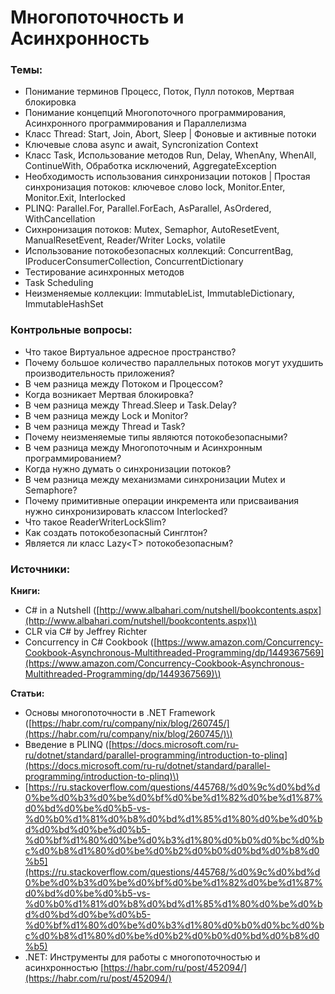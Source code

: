 # Многопоточность и Асинхронность

### Темы:

* Понимание терминов Процесс, Поток, Пулл потоков, Мертвая блокировка
* Понимание концепций Многопоточного программирования, Асинхронного программирования и Параллелизма
* Класс Thread: Start, Join, Abort, Sleep \| Фоновые и активные потоки
* Ключевые слова async и await, Syncronization Context
* Класс Task, Использование методов Run, Delay, WhenAny, WhenAll, ContinueWith, Обработка исключений, AggregateException
* Необходимость использования синхронизации потоков \| Простая синхронизация потоков: ключевое слово lock, Monitor.Enter, Monitor.Exit, Interlocked
* PLINQ: Parallel.For, Parallel.ForEach, AsParallel, AsOrdered, WithCancellation
* Сихнронизация потоков: Mutex, Semaphor, AutoResetEvent, ManualResetEvent, Reader/Writer Locks, volatile
* Использование потокобезопасных коллекций: ConcurrentBag, IProducerConsumerCollection, ConcurrentDictionary
* Тестирование асинхронных методов
* Task Scheduling
* Неизменяемые коллекции: ImmutableList, ImmutableDictionary, ImmutableHashSet

### Контрольные вопросы:

* Что такое Виртуальное адресное пространство?
* Почему большое количество параллельных потоков могут ухудшить производительность приложения?
* В чем разница между Потоком и Процессом?
* Когда возникает Мертвая блокировка?
* В чем разница между Thread.Sleep и Task.Delay?
* В чем разница между Lock и Monitor?
* В чем разница между Thread и Task?
* Почему неизменяемые типы являются потокобезопасными?
* В чем разница между Многопоточным и Асинхронным программированием?
* Когда нужно думать о синхронизации потоков?
* В чем разница между механизмами синхронизации Mutex и Semaphore?
* Почему примитивные операции инкремента или присваивания нужно синхронизировать классом Interlocked?
* Что такое ReaderWriterLockSlim?
* Как создать потокобезопасный Синглтон?
* Является ли класс Lazy&lt;T&gt; потокобезопасным?

### **Источники:**

**Книги:**

* C\# in a Nutshell \([http://www.albahari.com/nutshell/bookcontents.aspx](http://www.albahari.com/nutshell/bookcontents.aspx)\)
* CLR via C\# by Jeffrey Richter
* Concurrency in C\# Cookbook \([https://www.amazon.com/Concurrency-Cookbook-Asynchronous-Multithreaded-Programming/dp/1449367569](https://www.amazon.com/Concurrency-Cookbook-Asynchronous-Multithreaded-Programming/dp/1449367569)\)

**Статьи:**

* Основы многопоточности в .NET Framework \([https://habr.com/ru/company/nix/blog/260745/](https://habr.com/ru/company/nix/blog/260745/)\)
* Введение в PLINQ \([https://docs.microsoft.com/ru-ru/dotnet/standard/parallel-programming/introduction-to-plinq](https://docs.microsoft.com/ru-ru/dotnet/standard/parallel-programming/introduction-to-plinq)\)
* [https://ru.stackoverflow.com/questions/445768/%d0%9c%d0%bd%d0%be%d0%b3%d0%be%d0%bf%d0%be%d1%82%d0%be%d1%87%d0%bd%d0%be%d0%b5-vs-%d0%b0%d1%81%d0%b8%d0%bd%d1%85%d1%80%d0%be%d0%bd%d0%bd%d0%be%d0%b5-%d0%bf%d1%80%d0%be%d0%b3%d1%80%d0%b0%d0%bc%d0%bc%d0%b8%d1%80%d0%be%d0%b2%d0%b0%d0%bd%d0%b8%d0%b5](https://ru.stackoverflow.com/questions/445768/%d0%9c%d0%bd%d0%be%d0%b3%d0%be%d0%bf%d0%be%d1%82%d0%be%d1%87%d0%bd%d0%be%d0%b5-vs-%d0%b0%d1%81%d0%b8%d0%bd%d1%85%d1%80%d0%be%d0%bd%d0%bd%d0%be%d0%b5-%d0%bf%d1%80%d0%be%d0%b3%d1%80%d0%b0%d0%bc%d0%bc%d0%b8%d1%80%d0%be%d0%b2%d0%b0%d0%bd%d0%b8%d0%b5)
* .NET: Инструменты для работы с многопоточностью и асинхронностью [https://habr.com/ru/post/452094/](https://habr.com/ru/post/452094/)



